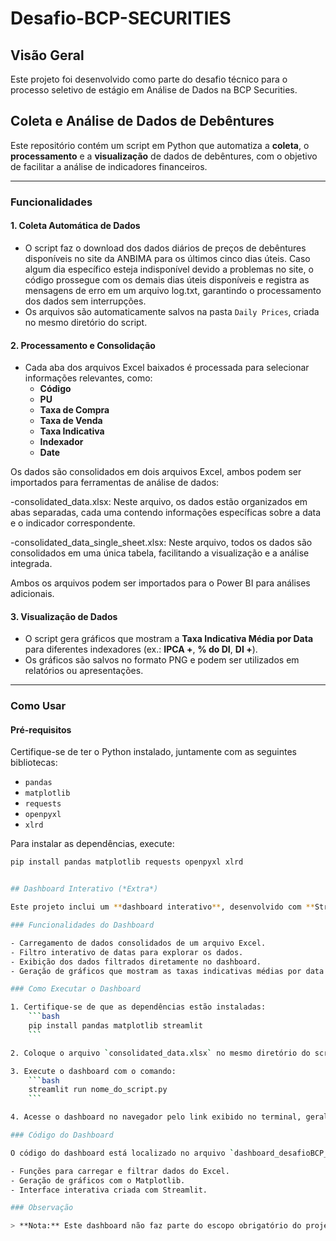 # Desafio-BCP-SECURITIES

## Visão Geral
Este projeto foi desenvolvido como parte do desafio técnico para o processo seletivo de estágio em Análise de Dados na BCP Securities.

## Coleta e Análise de Dados de Debêntures

Este repositório contém um script em Python que automatiza a **coleta**, o **processamento** e a **visualização** de dados de debêntures, com o objetivo de facilitar a análise de indicadores financeiros.

---

### Funcionalidades

#### 1. **Coleta Automática de Dados**
- O script faz o download dos dados diários de preços de debêntures disponíveis no site da ANBIMA para os últimos cinco dias úteis. Caso algum dia específico esteja indisponível devido a problemas no site, o código prossegue com os demais dias úteis disponíveis e registra as mensagens de erro em um arquivo log.txt, garantindo o processamento dos dados sem interrupções.
- Os arquivos são automaticamente salvos na pasta `Daily Prices`, criada no mesmo diretório do script.

#### 2. **Processamento e Consolidação**
- Cada aba dos arquivos Excel baixados é processada para selecionar informações relevantes, como:
  - **Código**
  - **PU**
  - **Taxa de Compra**
  - **Taxa de Venda**
  - **Taxa Indicativa**
  - **Indexador**
  - **Date**

Os dados são consolidados em dois arquivos Excel, ambos podem ser importados para ferramentas de análise de dados:

-consolidated_data.xlsx: Neste arquivo, os dados estão organizados em abas separadas, cada uma contendo informações específicas sobre a data e o indicador correspondente.

-consolidated_data_single_sheet.xlsx: Neste arquivo, todos os dados são consolidados em uma única tabela, facilitando a visualização e a análise integrada.

Ambos os arquivos podem ser importados para o Power BI para análises adicionais.

#### 3. **Visualização de Dados**
- O script gera gráficos que mostram a **Taxa Indicativa Média por Data** para diferentes indexadores (ex.: **IPCA +**, **% do DI**, **DI +**).
- Os gráficos são salvos no formato PNG e podem ser utilizados em relatórios ou apresentações.

---

### Como Usar

#### **Pré-requisitos**
Certifique-se de ter o Python instalado, juntamente com as seguintes bibliotecas:

- `pandas`
- `matplotlib`
- `requests`
- `openpyxl`
- `xlrd`

Para instalar as dependências, execute:

```bash
pip install pandas matplotlib requests openpyxl xlrd


## Dashboard Interativo (*Extra*)

Este projeto inclui um **dashboard interativo**, desenvolvido com **Streamlit**, como uma funcionalidade adicional para visualização e análise dos dados de taxas indicativas. Embora não tenha sido solicitado como parte do escopo original do desafio, ele foi criado para enriquecer a experiência do usuário. Além disso, este script depende do código principal teste_desafioBCP_ThaisAngelo.py para ser executado, pois utiliza como base o datasheet consolidated_data.xlsx gerado por ele. Certifique-se de rodar o código principal antes de utilizar este script.

### Funcionalidades do Dashboard

- Carregamento de dados consolidados de um arquivo Excel.
- Filtro interativo de datas para explorar os dados.
- Exibição dos dados filtrados diretamente no dashboard.
- Geração de gráficos que mostram as taxas indicativas médias por data e indexador.

### Como Executar o Dashboard

1. Certifique-se de que as dependências estão instaladas:
    ```bash
    pip install pandas matplotlib streamlit
    ```

2. Coloque o arquivo `consolidated_data.xlsx` no mesmo diretório do script.

3. Execute o dashboard com o comando:
    ```bash
    streamlit run nome_do_script.py
    ```

4. Acesse o dashboard no navegador pelo link exibido no terminal, geralmente em `http://localhost:8501`.

### Código do Dashboard

O código do dashboard está localizado no arquivo `dashboard_desafioBCP_ThaisAngelo.py.py`. Ele inclui:

- Funções para carregar e filtrar dados do Excel.
- Geração de gráficos com o Matplotlib.
- Interface interativa criada com Streamlit.

### Observação

> **Nota:** Este dashboard não faz parte do escopo obrigatório do projeto e foi incluído como uma melhoria para fins de apresentação e exploração de dados.
